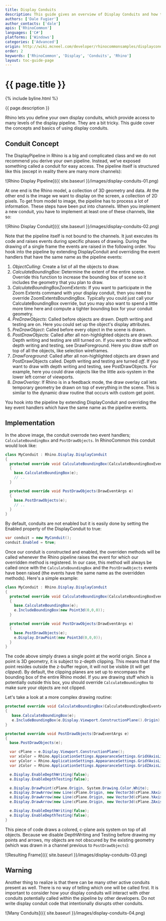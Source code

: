 ```yaml
---
title: Display Conduits
description: This guide gives an overview of Display Conduits and how to use them to access Rhino's display pipeline.
authors: ['Dale Fugier']
author_contacts: ['dale']
apis: ['RhinoCommon']
languages: ['C#']
platforms: ['Windows']
categories: ['Advanced']
origin: http://wiki.mcneel.com/developer/rhinocommonsamples/displayconduit
order: 2
keywords: ['RhinoCommon', 'Display', 'Conduits', 'Rhino']
layout: toc-guide-page
---
```


# {{ page.title }}

{% include byline.html %}

{{ page.description }}

Rhino lets you define your own display conduits, which provide access to many levels of the display pipeline.  They are a bit tricky.  This guide cover the concepts and basics of using display conduits.

## Conduit Concept

The DisplayPipeline in Rhino is a big and complicated class and we do not recommend you derive your own pipeline.  Instead, we've exposed something called a conduit for easy access.  The pipeline itself is structured like this (except in reality there are many more channels):

![Rhino Display Pipeline]({{ site.baseurl }}/images/display-conduits-01.png)

At one end is the Rhino model, a collection of 3D geometry and data.  At the other end is the image we want to display on the screen, a collection of 2D pixels.  To get from model to image, the pipeline has to process a lot of information.  These steps have been put into channels.  When you implement a new conduit, you have to implement at least one of these channels, like so:

![Rhino Display Conduit]({{ site.baseurl }}/images/display-conduits-02.png)

Note that the pipeline itself is not bound to the channels.  It just executes its code and raises events during specific phases of drawing.  During the drawing of a single frame the events are raised in the following order.  You hook into the pipeline by extending DisplayConduit and overriding the event handlers that have the same name as the pipeline events:

1. *ObjectCulling*: Create a list of all the objects to draw.
1. *CalculateBoundingBox*: Determine the extent of the entire scene.  Override this function to increase the bounding box of scene so it includes the geometry that you plan to draw.
1. *CalculateBoundingBoxZoomExtents*: If you want to participate in the Zoom Extents command with your display conduit, then you need to override ZoomExtentsBoundingBox.  Typically you could just call your CalculateBoundingBox override, but you may also want to spend a little more time here and compute a tighter bounding box for your conduit geometry.
1. *PreDrawObjects*: Called before objects are drawn.  Depth writing and testing are on. Here you could set up the object's display attributes.
1. *PreDrawObject*: Called before every object in the scene is drawn.
1. *PostDrawObjects*: Called after all non-highlighted objects are drawn.  Depth writing and testing are still turned on. If you want to draw without depth writing and testing, see DrawForeground.  Here you draw stuff on top of all the objects, like selection wireframes.
1. *DrawForeground*: Called after all non-highlighted objects are drawn and PostDrawObjects called. Depth writing and testing are turned *off*.  If you want to draw with depth writing and testing, see PostDrawObjects.  For example, here you could draw objects like the little axis-system in the lower left corner of viewports.
1. *DrawOverlay*: If Rhino is in a feedback mode, the draw overlay call lets temporary geometry be drawn on top of everything in the scene.  This is similar to the dynamic draw routine that occurs with custom get point.

You hook into the pipeline by extending DisplayConduit and overriding the key event handlers which have the same name as the pipeline events.

## Implementation

In the above image, the conduit overrode two event handlers; `CalculateBoundingBox` and `PostDrawObjects`. In RhinoCommon this conduit would look like:

```cs
class MyConduit : Rhino.Display.DisplayConduit
{
  protected override void CalculateBoundingBox(CalculateBoundingBoxEventArgs e)
  {
    base.CalculateBoundingBox(e);
    // ..
  }

  protected override void PostDrawObjects(DrawEventArgs e)
  {
    base.PostDrawObjects(e);
    // ..
  }
}
```

By default, conduits are not enabled but it is easily done by setting the Enabled property of the DisplayConduit to true:

```cs
var conduit = new MyConduit();
conduit.Enabled = true;
```

Once our conduit is constructed and enabled, the overriden methods will be called whenever the Rhino pipeline raises the event for which our overridden method is registered.  In our case, this method will always be called once with the `CalculateBoundingBox` and the `PostDrawObjects` events have been raised (the events have the same name as the overridden methods).  Here's a simple example:

```cs
class MyConduit : Rhino.Display.DisplayConduit
{
  protected override void CalculateBoundingBox(CalculateBoundingBoxEventArgs e)
  {
    base.CalculateBoundingBox(e);
    e.IncludeBoundingBox(new Point3d(0,0,0));
  }

  protected override void PostDrawObjects(DrawEventArgs e)
  {
    base.PostDrawObjects(e);
    e.Display.DrawPoint(new Point3d(0,0,0));
  }
}
```

The code above simply draws a single point at the world origin. Since a point is 3D geometry, it is subject to z-depth clipping. This means that if the point resides outside the z-buffer region, it will not be visible (it will get *clipped*). By default, the clipping planes are set up to encompass the bounding box of the entire Rhino model.  If you are drawing stuff which is potentially outside this box, you should override `CalculateBoundingBox` to make sure your objects are not clipped.

Let's take a look at a more complex drawing routine:

```cs
protected override void CalculateBoundingBox(CalculateBoundingBoxEventArgs e)
{
   base.CalculateBoundingBox(e);
   e.IncludeBoundingBox(e.Display.Viewport.ConstructionPlane().Origin);
}

protected override void PostDrawObjects(DrawEventArgs e)
{
  base.PostDrawObjects(e);

  var cPlane = e.Display.Viewport.ConstructionPlane();
  var xColor = Rhino.ApplicationSettings.AppearanceSettings.GridXAxisLineColor;
  var yColor = Rhino.ApplicationSettings.AppearanceSettings.GridYAxisLineColor;
  var zColor = Rhino.ApplicationSettings.AppearanceSettings.GridZAxisLineColor;

  e.Display.EnableDepthWriting(false);
  e.Display.EnableDepthTesting(false);

  e.Display.DrawPoint(cPlane.Origin, System.Drawing.Color.White);
  e.Display.DrawArrow(new Line(cPlane.Origin, new Vector3d(cPlane.XAxis) * 10.0), xColor);
  e.Display.DrawArrow(new Line(cPlane.Origin, new Vector3d(cPlane.YAxis) * 10.0), yColor);
  e.Display.DrawArrow(new Line(cPlane.Origin, new Vector3d(cPlane.ZAxis) * 10.0), zColor);

  e.Display.EnableDepthWriting(false);
  e.Display.EnableDepthTesting(false);
}
```

This piece of code draws a colored, c-plane axis system on top of all objects.  Because we disable DepthWriting and Testing before drawing my points and arrows, my objects are not obscured by the existing geometry (which was drawn in a channel previous to `PostDrawObjects`):

![Resulting Frame]({{ site.baseurl }}/images/display-conduits-03.png)

## Warning

Another thing to realize is that there can be many other active conduits present as well.  There is no way of telling which one will be called first.  It is important to consider how your display conduits will interact with other conduits potentially called within the pipeline by other developers.  Do not write display conduit code that intentionally disrupts other conduits.

![Many Conduits]({{ site.baseurl }}/images/display-conduits-04.png)
